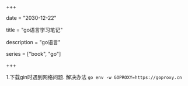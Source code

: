 +++

date = "2030-12-22"

title = "go语言学习笔记"

description = "go语言"

series = ["book", "go"]

+++

1.下载gin时遇到网络问题.
解决办法
```go env -w GOPROXY=https://goproxy.cn```

